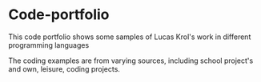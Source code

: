 # Code-portfolio
This code portfolio shows some samples of Lucas Krol's work in different programming languages

The coding examples are from varying sources, including school project's and own, leisure, coding projects. 
